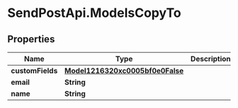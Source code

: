 # SendPostApi.ModelsCopyTo

## Properties
Name | Type | Description | Notes
------------ | ------------- | ------------- | -------------
**customFields** | [**Model1216320xc0005bf0e0False**](Model1216320xc0005bf0e0False.md) |  | [optional] 
**email** | **String** |  | [optional] 
**name** | **String** |  | [optional] 


